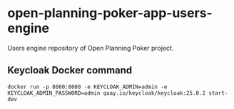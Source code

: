 # open-planning-poker-app-users-engine
Users engine repository of Open Planning Poker project.

## Keycloak Docker command
`docker run -p 8080:8080 -e KEYCLOAK_ADMIN=admin -e KEYCLOAK_ADMIN_PASSWORD=admin quay.io/keycloak/keycloak:25.0.2 start-dev`